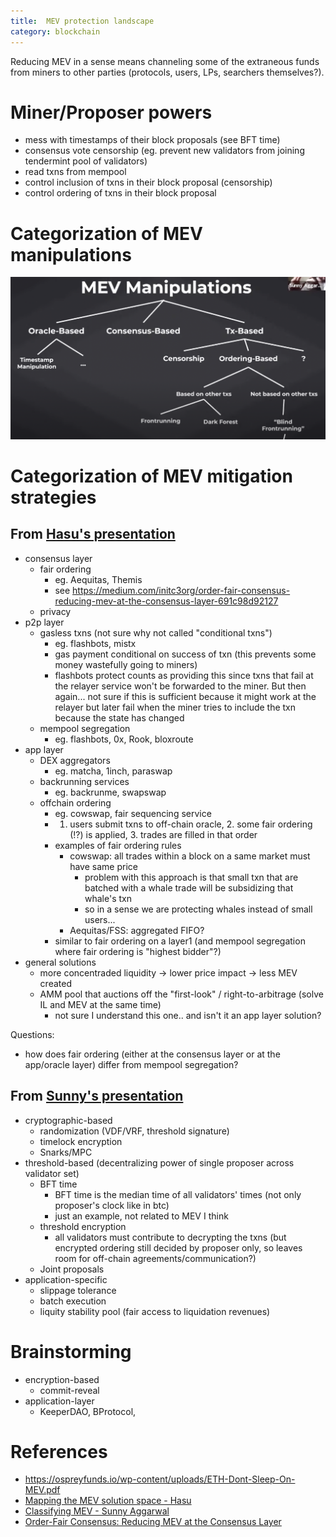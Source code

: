 ```yaml
---
title:  MEV protection landscape
category: blockchain
---
```


Reducing MEV in a sense means channeling some of the extraneous funds from miners to other parties (protocols, users, LPs, searchers themselves?).

# Miner/Proposer powers
- mess with timestamps of their block proposals (see BFT time)
- consensus vote censorship (eg. prevent new validators from joining tendermint pool of validators)
- read txns from mempool
- control inclusion of txns in their block proposal (censorship)
- control ordering of txns in their block proposal

# Categorization of MEV manipulations

![](../assets/mev-protection-landscape/mev-manipulations-sunny.png)

# Categorization of MEV mitigation strategies

## From [Hasu's presentation](https://youtu.be/lpCD2YQN2e8?t=367)
- consensus layer
  - fair ordering
    - eg. Aequitas, Themis
    - see https://medium.com/initc3org/order-fair-consensus-reducing-mev-at-the-consensus-layer-691c98d92127
  - privacy
- p2p layer
  - gasless txns (not sure why not called "conditional txns")
    - eg. flashbots, mistx
    - gas payment conditional on success of txn (this prevents some money wastefully going to miners)
    - flashbots protect counts as providing this since txns that fail at the relayer service won't be forwarded to the miner. But then again... not sure if this is sufficient because it might work at the relayer but later fail when the miner tries to include the txn because the state has changed
  - mempool segregation
    - eg. flashbots, 0x, Rook, bloxroute
- app layer
  - DEX aggregators
    - eg. matcha, 1inch, paraswap
  - backrunning services
    - eg. backrunme, swapswap
  - offchain ordering
    - eg. cowswap, fair sequencing service
    - 1. users submit txns to off-chain oracle, 2. some fair ordering (!?) is applied, 3. trades are filled in that order
    - examples of fair ordering rules
      - cowswap: all trades within a block on a same market must have same price
        - problem with this approach is that small txn that are batched with a whale trade will be subsidizing that whale's txn
        - so in a sense we are protecting whales instead of small users...
      - Aequitas/FSS: aggregated FIFO?
    - similar to fair ordering on a layer1 (and mempool segregation where fair ordering is "highest bidder"?)
- general solutions
  - more concentraded liquidity -> lower price impact -> less MEV created
  - AMM pool that auctions off the "first-look" / right-to-arbitrage (solve IL and MEV at the same time)
    - not sure I understand this one.. and isn't it an app layer solution?

Questions: 
- how does fair ordering (either at the consensus layer or at the app/oracle layer) differ from mempool segregation?

## From [Sunny's presentation](https://youtu.be/psY-hGQO9BI?t=1295)

- cryptographic-based
  - randomization (VDF/VRF, threshold signature)
  - timelock encryption
  - Snarks/MPC
- threshold-based (decentralizing power of single proposer across validator set)
  - BFT time
    - BFT time is the median time of all validators' times (not only proposer's clock like in btc)
    - just an example, not related to MEV I think
  - threshold encryption
    - all validators must contribute to decrypting the txns (but encrypted ordering still decided by proposer only, so leaves room for off-chain agreements/communication?)
  - Joint proposals
- application-specific
  - slippage tolerance
  - batch execution
  - liquity stability pool (fair access to liquidation revenues)

# Brainstorming

- encryption-based
  - commit-reveal
- application-layer
  - KeeperDAO, BProtocol,


# References
- https://ospreyfunds.io/wp-content/uploads/ETH-Dont-Sleep-On-MEV.pdf
- [Mapping the MEV solution space - Hasu](https://youtu.be/lpCD2YQN2e8)
- [Classifying MEV - Sunny Aggarwal](https://youtu.be/psY-hGQO9BI?t=1295)
- [Order-Fair Consensus: Reducing MEV at the Consensus Layer](https://medium.com/initc3org/order-fair-consensus-reducing-mev-at-the-consensus-layer-691c98d92127)